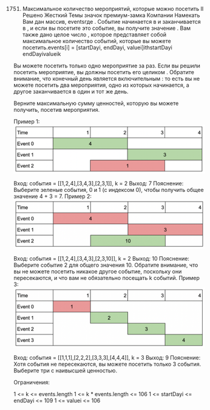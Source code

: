 1751. Максимальное количество мероприятий, которые можно посетить II
Решено
Жесткий
Темы
значок премиум-замка
Компании
Намекать
Вам дан массив, eventsгде . Событие начинается в и заканчивается в , и если вы посетите это событие, вы получите значение . Вам также дано целое число , которое представляет собой максимальное количество событий, которые вы можете посетить.events[i] = [startDayi, endDayi, valuei]ithstartDayi endDayivalueik

Вы можете посетить только одно мероприятие за раз. Если вы решили посетить мероприятие, вы должны посетить его целиком . Обратите внимание, что конечный день является включительным : то есть вы не можете посетить два мероприятия, одно из которых начинается, а другое заканчивается в один и тот же день.

Верните максимальную сумму ценностей, которую вы можете получить, посетив мероприятия.

 

Пример 1:
![ex1](image/ex1.png)


Вход: события = [[1,2,4],[3,4,3],[2,3,1]], k = 2
 Выход: 7
 Пояснение: Выберите зеленые события, 0 и 1 (с индексом 0), чтобы получить общее значение 4 + 3 = 7.
Пример 2:
![ex2](image/ex2.png)


Вход: события = [[1,2,4],[3,4,3],[2,3,10]], k = 2
 Выход: 10
 Пояснение: Выберите событие 2 для общего значения 10. 
Обратите внимание, что вы не можете посетить никакое другое событие, поскольку они пересекаются, и что вам не обязательно посещать k событий.
Пример 3:
![ex3](image/ex3.png)


Вход: события = [[1,1,1],[2,2,2],[3,3,3],[4,4,4]], k = 3
 Выход: 9
 Пояснение: Хотя события не пересекаются, вы можете посетить только 3 события. Выберите три с наивысшей ценностью.
 

Ограничения:

1 <= k <= events.length
1 <= k * events.length <= 106
1 <= startDayi <= endDayi <= 109
1 <= valuei <= 106